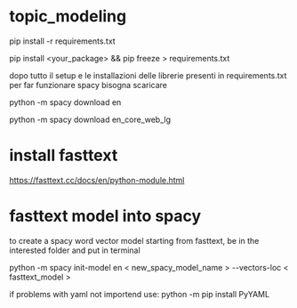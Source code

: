 # topic_modeling

pip install -r requirements.txt

pip install <your_package> && pip freeze > requirements.txt

dopo tutto il setup e le installazioni delle librerie presenti in requirements.txt per far funzionare spacy bisogna scaricare 

python -m spacy download en

python -m spacy download en_core_web_lg

# install fasttext
https://fasttext.cc/docs/en/python-module.html

# fasttext model into spacy

to create a spacy word vector model starting from fasttext, be in the interested folder and put in terminal

python -m spacy init-model en < new_spacy_model_name > --vectors-loc < fasttext_model >

if problems with yaml not importend use:
python -m pip install PyYAML